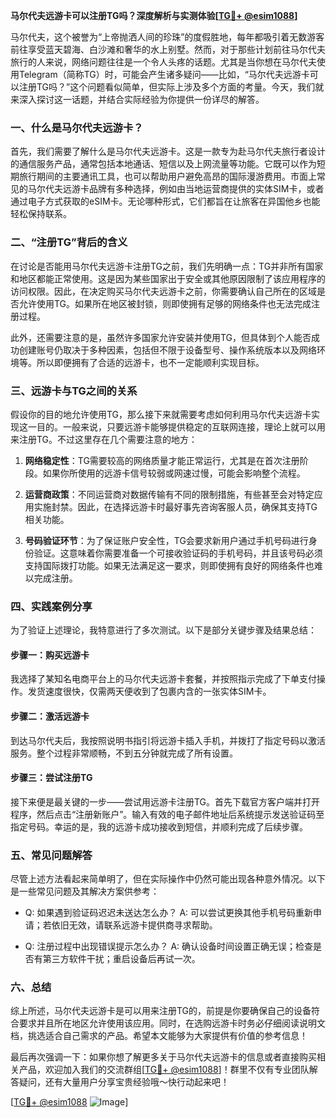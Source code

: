 **马尔代夫远游卡可以注册TG吗？深度解析与实测体验[[TG💪+ @esim1088](https://t.me/s/esim1088)]**

马尔代夫，这个被誉为“上帝抛洒人间的珍珠”的度假胜地，每年都吸引着无数游客前往享受蓝天碧海、白沙滩和奢华的水上别墅。然而，对于那些计划前往马尔代夫旅行的人来说，网络问题往往是一个令人头疼的话题。尤其是当你想在马尔代夫使用Telegram（简称TG）时，可能会产生诸多疑问——比如，“马尔代夫远游卡可以注册TG吗？”这个问题看似简单，但实际上涉及多个方面的考量。今天，我们就来深入探讨这一话题，并结合实际经验为你提供一份详尽的解答。

### 一、什么是马尔代夫远游卡？

首先，我们需要了解什么是马尔代夫远游卡。这是一款专为赴马尔代夫旅行者设计的通信服务产品，通常包括本地通话、短信以及上网流量等功能。它既可以作为短期旅行期间的主要通讯工具，也可以帮助用户避免高昂的国际漫游费用。市面上常见的马尔代夫远游卡品牌有多种选择，例如由当地运营商提供的实体SIM卡，或者通过电子方式获取的eSIM卡。无论哪种形式，它们都旨在让旅客在异国他乡也能轻松保持联系。

### 二、“注册TG”背后的含义

在讨论是否能用马尔代夫远游卡注册TG之前，我们先明确一点：TG并非所有国家和地区都能正常使用。这是因为某些国家出于安全或其他原因限制了该应用程序的访问权限。因此，在决定购买马尔代夫远游卡之前，你需要确认自己所在的区域是否允许使用TG。如果所在地区被封锁，则即使拥有足够的网络条件也无法完成注册过程。

此外，还需要注意的是，虽然许多国家允许安装并使用TG，但具体到个人能否成功创建账号仍取决于多种因素，包括但不限于设备型号、操作系统版本以及网络环境等。所以即便拥有了合适的远游卡，也不一定能顺利实现目标。

### 三、远游卡与TG之间的关系

假设你的目的地允许使用TG，那么接下来就需要考虑如何利用马尔代夫远游卡实现这一目的。一般来说，只要远游卡能够提供稳定的互联网连接，理论上就可以用来注册TG。不过这里存在几个需要注意的地方：

1. **网络稳定性**：TG需要较高的网络质量才能正常运行，尤其是在首次注册阶段。如果你所使用的远游卡信号较弱或网速过慢，可能会影响整个流程。
   
2. **运营商政策**：不同运营商对数据传输有不同的限制措施，有些甚至会对特定应用实施封禁。因此，在选择远游卡时最好事先咨询客服人员，确保其支持TG相关功能。

3. **号码验证环节**：为了保证账户安全性，TG会要求新用户通过手机号码进行身份验证。这意味着你需要准备一个可接收验证码的手机号码，并且该号码必须支持国际拨打功能。如果无法满足这一要求，则即使拥有良好的网络条件也难以完成注册。

### 四、实践案例分享

为了验证上述理论，我特意进行了多次测试。以下是部分关键步骤及结果总结：

#### 步骤一：购买远游卡
我选择了某知名电商平台上的马尔代夫远游卡套餐，并按照指示完成了下单支付操作。发货速度很快，仅需两天便收到了包裹内含的一张实体SIM卡。

#### 步骤二：激活远游卡
到达马尔代夫后，我按照说明书指引将远游卡插入手机，并拨打了指定号码以激活服务。整个过程非常顺畅，不到五分钟就完成了所有设置。

#### 步骤三：尝试注册TG
接下来便是最关键的一步——尝试用远游卡注册TG。首先下载官方客户端并打开程序，然后点击“注册新账户”。输入有效的电子邮件地址后系统提示发送验证码至指定号码。幸运的是，我的远游卡成功接收到短信，并顺利完成了后续步骤。

### 五、常见问题解答

尽管上述方法看起来简单明了，但在实际操作中仍然可能出现各种意外情况。以下是一些常见问题及其解决方案供参考：

- Q: 如果遇到验证码迟迟未送达怎么办？
  A: 可以尝试更换其他手机号码重新申请；若依旧无效，请联系远游卡提供商寻求帮助。

- Q: 注册过程中出现错误提示怎么办？
  A: 确认设备时间设置正确无误；检查是否有第三方软件干扰；重启设备后再试一次。

### 六、总结

综上所述，马尔代夫远游卡是可以用来注册TG的，前提是你要确保自己的设备符合要求并且所在地区允许使用该应用。同时，在选购远游卡时务必仔细阅读说明文档，挑选适合自己需求的产品。希望本文能够为大家提供有价值的参考信息！

最后再次强调一下：如果你想了解更多关于马尔代夫远游卡的信息或者直接购买相关产品，欢迎加入我们的交流群组[[TG💪+ @esim1088](https://t.me/s/esim1088)]！群里不仅有专业团队解答疑问，还有大量用户分享宝贵经验哦～快行动起来吧！

[[TG💪+ @esim1088](https://t.me/s/esim1088) ![Image](https://i.postimg.cc/4NQfJmqS/Snipaste-2025-05-13-00-14-12.png)]